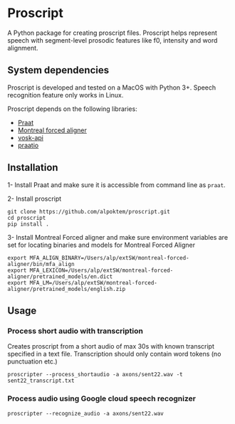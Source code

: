 # Proscript

A Python package for creating proscript files. Proscript helps represent speech with segment-level prosodic features like f0, intensity and word alignment. 

## System dependencies

Proscript is developed and tested on a MacOS with Python 3+. Speech recognition feature only works in Linux. 

Proscript depends on the following libraries:

- [Praat](http://www.fon.hum.uva.nl/praat/)
- [Montreal forced aligner](https://github.com/MontrealCorpusTools/Montreal-Forced-Aligner)
- [vosk-api](https://github.com/alphacep/vosk-api)
- [praatio](https://github.com/timmahrt/praatIO)

## Installation

1- Install Praat and make sure it is accessible from command line as `praat`.

2- Install proscript

```
git clone https://github.com/alpoktem/proscript.git
cd proscript
pip install .
```

3- Install Montreal Forced aligner and make sure environment variables are set for locating binaries and models for Montreal Forced Aligner
```
export MFA_ALIGN_BINARY=/Users/alp/extSW/montreal-forced-aligner/bin/mfa_align
export MFA_LEXICON=/Users/alp/extSW/montreal-forced-aligner/pretrained_models/en.dict
export MFA_LM=/Users/alp/extSW/montreal-forced-aligner/pretrained_models/english.zip
```

## Usage

### Process short audio with transcription

Creates proscript from a short audio of max 30s with known transcript specified in a text file. Transcription should only contain word tokens (no punctuation etc.)

```
proscripter --process_shortaudio -a axons/sent22.wav -t sent22_transcript.txt
```
### Process audio using Google cloud speech recognizer

```
proscripter --recognize_audio -a axons/sent22.wav
```
